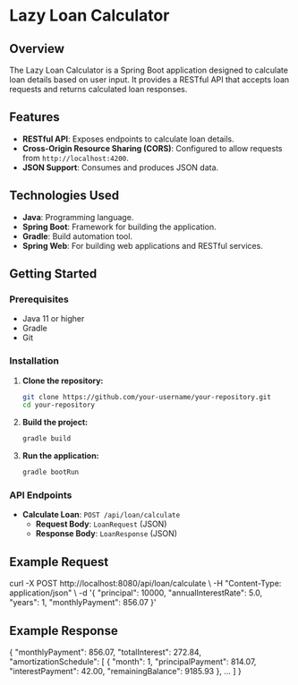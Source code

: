 # Lazy Loan Calculator

## Overview
The Lazy Loan Calculator is a Spring Boot application designed to calculate loan details based on user input. It provides a RESTful API that accepts loan requests and returns calculated loan responses.

## Features
- **RESTful API**: Exposes endpoints to calculate loan details.
- **Cross-Origin Resource Sharing (CORS)**: Configured to allow requests from `http://localhost:4200`.
- **JSON Support**: Consumes and produces JSON data.

## Technologies Used
- **Java**: Programming language.
- **Spring Boot**: Framework for building the application.
- **Gradle**: Build automation tool.
- **Spring Web**: For building web applications and RESTful services.



## Getting Started

### Prerequisites
- Java 11 or higher
- Gradle
- Git

### Installation
1. **Clone the repository:**
   ```sh
   git clone https://github.com/your-username/your-repository.git
   cd your-repository
   ```

2. **Build the project:**
   ```sh
   gradle build
   ```

3. **Run the application:**
   ```sh
   gradle bootRun
   ```

### API Endpoints
- **Calculate Loan**: `POST /api/loan/calculate`
  - **Request Body**: `LoanRequest` (JSON)
  - **Response Body**: `LoanResponse` (JSON)

## Example Request
curl -X POST http://localhost:8080/api/loan/calculate \ -H "Content-Type: application/json" \ -d '{ "principal": 10000, "annualInterestRate": 5.0, "years": 1, "monthlyPayment": 856.07 }'



## Example Response
{ "monthlyPayment": 856.07, "totalInterest": 272.84, "amortizationSchedule": [ { "month": 1, "principalPayment": 814.07, "interestPayment": 42.00, "remainingBalance": 9185.93 }, … ] }

